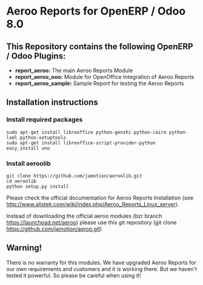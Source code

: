 Aeroo Reports for OpenERP / Odoo 8.0
====================================

This Repository contains the following OpenERP / Odoo Plugins:
--------------------------------------------------------------

- **report_aeroo:** The main Aeroo Reports Module
- **report_aeroo_ooo:** Module for OpenOffice Integration of Aeroo Reports
- **report_aeroo_sample:** Sample Report for testing the Aeroo Reports

Installation instructions
-------------------------

### Install required packages

    sudo apt-get install libreoffice python-genshi python-cairo python-lxml python-setuptools
    sudo apt-get install libreoffice-script-provider-python
    easy_install uno
    
### Install aeroolib

    git clone https://github.com/jamotion/aeroolib.git
    cd aeroolib
    python setup.py install
    
Please check the official documentation for Aeroo Reports Installation
(see http://www.alistek.com/wiki/index.php/Aeroo_Reports_Linux_server).

Instead of downloading the official aeroo modules (bzr branch https://launchpad.net/aeroo) please use this git repository (git clone https://github.com/jamotion/aeroo.git)

Warning!
--------

There is no warranty for this modules. We have upgraded Aeroo Reports for our own requirements and customers and it is working there. But we haven't tested it powerful. So please be careful when using it!
